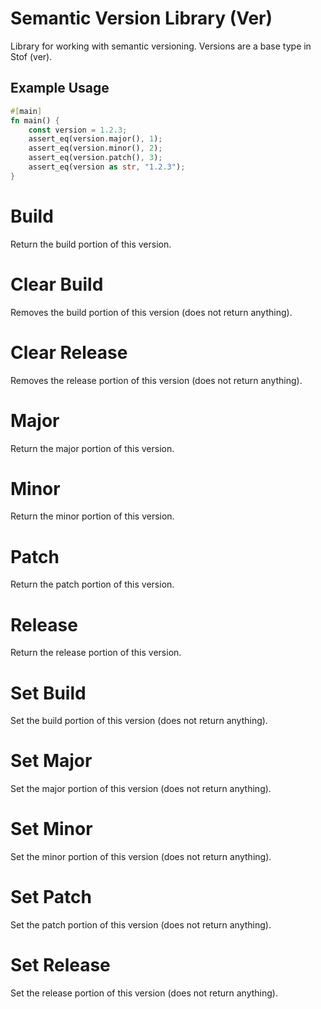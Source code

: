 # Semantic Version Library (Ver)
Library for working with semantic versioning. Versions are a base type in Stof (ver).

## Example Usage
```rust
#[main]
fn main() {
    const version = 1.2.3;
    assert_eq(version.major(), 1);
    assert_eq(version.minor(), 2);
    assert_eq(version.patch(), 3);
    assert_eq(version as str, "1.2.3");
}
```

# Build
Return the build portion of this version.

# Clear Build
Removes the build portion of this version (does not return anything).

# Clear Release
Removes the release portion of this version (does not return anything).

# Major
Return the major portion of this version.

# Minor
Return the minor portion of this version.

# Patch
Return the patch portion of this version.

# Release
Return the release portion of this version.

# Set Build
Set the build portion of this version (does not return anything).

# Set Major
Set the major portion of this version (does not return anything).

# Set Minor
Set the minor portion of this version (does not return anything).

# Set Patch
Set the patch portion of this version (does not return anything).

# Set Release
Set the release portion of this version (does not return anything).

